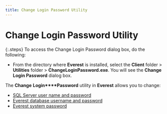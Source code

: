 ```yaml
---
title: Change Login Password Utility
---
```


# Change Login Password Utility


{:.steps}
To access the Change Login Password dialog  box, do the following:

- From the directory  where **Everest** is installed, select  the **Client** folder > **Utilities**  folder > **ChangeLoginPassword.exe**.  You will see the **Change Login Password**  dialog box.



The **Change** **Login****Password** utility in **Everest**  allows you to change:

- [SQL  Server user name and password]({{site.advutl_baseurl}}/change-login-password-utility/change_sql_server_user_name_and_password.html)
- [Everest  database username  and password]({{site.advutl_baseurl}}/change-login-password-utility/change_the_database_username_and_password.html)
- [Everest  system password]({{site.advutl_baseurl}}/change-login-password-utility/change_the_system_password.html)

